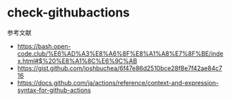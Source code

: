 # check-githubactions
参考文献
- https://bash.open-code.club/%E6%AD%A3%E8%A6%8F%E8%A1%A8%E7%8F%BE/index.html#$%20%E8%A1%8C%E6%9C%AB
- https://gist.github.com/joshbuchea/6f47e86d2510bce28f8e7f42ae84c716
- https://docs.github.com/ja/actions/reference/context-and-expression-syntax-for-github-actions

